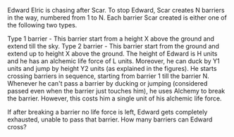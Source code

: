 Edward Elric is chasing after Scar. To stop Edward, Scar creates N barriers in the way, numbered from 1 to N. Each barrier Scar created is either one of the following two types.

Type 1 barrier - This barrier start from a height X above the ground and extend till the sky.
Type 2 barrier - This barrier start from the ground and extend up to height X above the ground.
The height of Edward is H units and he has an alchemic life force of L units. Moreover, he can duck by Y1 units and jump by height Y2 units (as explained in the figures). He starts crossing barriers in sequence, starting from barrier 1 till the barrier N. Whenever he can't pass a barrier by ducking or jumping (considered passed even when the barrier just touches him), he uses Alchemy to break the barrier. However, this costs him a single unit of his alchemic life force.

If after breaking a barrier no life force is left, Edward gets completely exhausted, unable to pass that barrier.
How many barriers can Edward cross?
